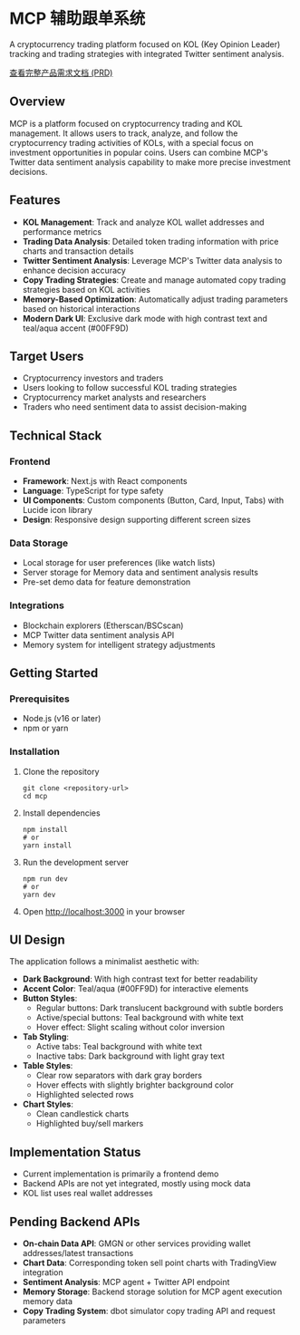 # MCP 辅助跟单系统

A cryptocurrency trading platform focused on KOL (Key Opinion Leader) tracking and trading strategies with integrated Twitter sentiment analysis.

[查看完整产品需求文档 (PRD)](./PRD.md)

## Overview

MCP is a platform focused on cryptocurrency trading and KOL management. It allows users to track, analyze, and follow the cryptocurrency trading activities of KOLs, with a special focus on investment opportunities in popular coins. Users can combine MCP's Twitter data sentiment analysis capability to make more precise investment decisions.

## Features

- **KOL Management**: Track and analyze KOL wallet addresses and performance metrics
- **Trading Data Analysis**: Detailed token trading information with price charts and transaction details
- **Twitter Sentiment Analysis**: Leverage MCP's Twitter data analysis to enhance decision accuracy
- **Copy Trading Strategies**: Create and manage automated copy trading strategies based on KOL activities
- **Memory-Based Optimization**: Automatically adjust trading parameters based on historical interactions
- **Modern Dark UI**: Exclusive dark mode with high contrast text and teal/aqua accent (#00FF9D)

## Target Users

- Cryptocurrency investors and traders
- Users looking to follow successful KOL trading strategies
- Cryptocurrency market analysts and researchers
- Traders who need sentiment data to assist decision-making

## Technical Stack

### Frontend
- **Framework**: Next.js with React components
- **Language**: TypeScript for type safety
- **UI Components**: Custom components (Button, Card, Input, Tabs) with Lucide icon library
- **Design**: Responsive design supporting different screen sizes

### Data Storage
- Local storage for user preferences (like watch lists)
- Server storage for Memory data and sentiment analysis results
- Pre-set demo data for feature demonstration

### Integrations
- Blockchain explorers (Etherscan/BSCscan)
- MCP Twitter data sentiment analysis API
- Memory system for intelligent strategy adjustments

## Getting Started

### Prerequisites

- Node.js (v16 or later)
- npm or yarn

### Installation

1. Clone the repository
   ```
   git clone <repository-url>
   cd mcp
   ```

2. Install dependencies
   ```
   npm install
   # or
   yarn install
   ```

3. Run the development server
   ```
   npm run dev
   # or
   yarn dev
   ```

4. Open [http://localhost:3000](http://localhost:3000) in your browser

## UI Design

The application follows a minimalist aesthetic with:

- **Dark Background**: With high contrast text for better readability
- **Accent Color**: Teal/aqua (#00FF9D) for interactive elements
- **Button Styles**:
  - Regular buttons: Dark translucent background with subtle borders
  - Active/special buttons: Teal background with white text
  - Hover effect: Slight scaling without color inversion
- **Tab Styling**:
  - Active tabs: Teal background with white text
  - Inactive tabs: Dark background with light gray text
- **Table Styles**:
  - Clear row separators with dark gray borders
  - Hover effects with slightly brighter background color
  - Highlighted selected rows
- **Chart Styles**:
  - Clean candlestick charts
  - Highlighted buy/sell markers

## Implementation Status

- Current implementation is primarily a frontend demo
- Backend APIs are not yet integrated, mostly using mock data
- KOL list uses real wallet addresses

## Pending Backend APIs

- **On-chain Data API**: GMGN or other services providing wallet addresses/latest transactions
- **Chart Data**: Corresponding token sell point charts with TradingView integration
- **Sentiment Analysis**: MCP agent + Twitter API endpoint
- **Memory Storage**: Backend storage solution for MCP agent execution memory data
- **Copy Trading System**: dbot simulator copy trading API and request parameters
